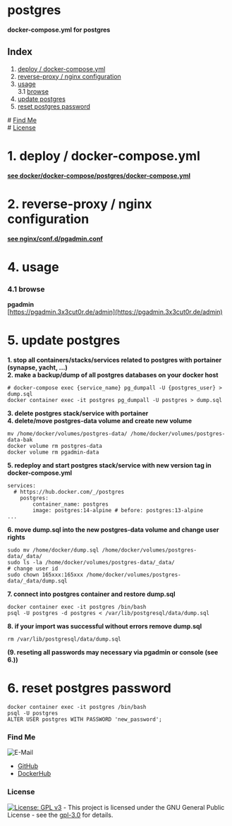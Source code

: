 # postgres

**docker-compose.yml for postgres**  

## Index

1. [deploy / docker-compose.yml](#deploy)  
2. [reverse-proxy / nginx configuration](#reverse-proxy)  
3. [usage](#usage)  
  3.1 [browse](#browse)  
4. [update postgres](#update)    
5. [reset postgres password](#reset_password)    

\# [Find Me](#findme)  
\# [License](#license)  

# 1. deploy / docker-compose.yml <a name="deploy"></a>  
**[see docker/docker-compose/postgres/docker-compose.yml](https://github.com/3x3cut0r/vps/blob/main/docker/docker-compose/postgres/docker-compose.yml)**  

# 2. reverse-proxy / nginx configuration <a name="reverse-proxy"></a>  
**[see nginx/conf.d/pgadmin.conf](https://github.com/3x3cut0r/vps/blob/main/nginx/conf.d/pgadmin.conf)**  

# 4. usage <a name="usage"></a>  

### 4.1 browse <a name="browse"></a>  
**pgadmin**  
[https://pgadmin.3x3cut0r.de/admin](https://pgadmin.3x3cut0r.de/admin)  

# 5. update postgres <a name="update"></a>  
**1. stop all containers/stacks/services related to postgres with portainer (synapse, yacht, ...)**  
**2. make a backup/dump of all postgres databases on your docker host**  
```shell
# docker-compose exec {service_name} pg_dumpall -U {postgres_user} > dump.sql
docker container exec -it postgres pg_dumpall -U postgres > dump.sql

```
**3. delete postgres stack/service with portainer**  
**4. delete/move postgres-data volume and create new volume**  
```shell
mv /home/docker/volumes/postgres-data/ /home/docker/volumes/postgres-data-bak
docker volume rm postgres-data
docker volume rm pgadmin-data

```
**5. redeploy and start postgres stack/service with new version tag in docker-compose.yml**  
```shell
services:
  # https://hub.docker.com/_/postgres
    postgres:
        container_name: postgres
        image: postgres:14-alpine # before: postgres:13-alpine
...

```
**6. move dump.sql into the new postgres-data volume and change user rights**  
```shell
sudo mv /home/docker/dump.sql /home/docker/volumes/postgres-data/_data/
sudo ls -la /home/docker/volumes/postgres-data/_data/
# change user id
sudo chown 165xxx:165xxx /home/docker/volumes/postgres-data/_data/dump.sql

```

**7. connect into postgres container and restore dump.sql**  
```shell
docker container exec -it postgres /bin/bash
psql -U postgres -d postgres < /var/lib/postgresql/data/dump.sql

```

**8. if your import was successful without errors remove dump.sql**  
```shell
rm /var/lib/postgresql/data/dump.sql

```

**(9. reseting all passwords may necessary via pgadmin or console (see 6.))**  

# 6. reset postgres password <a name="reset_password"></a>  
```shell
docker container exec -it postgres /bin/bash
psql -U postgres
ALTER USER postgres WITH PASSWORD 'new_password';

```

### Find Me <a name="findme"></a>

![E-Mail](https://img.shields.io/badge/E--Mail-executor55%40gmx.de-red)
* [GitHub](https://github.com/3x3cut0r)
* [DockerHub](https://hub.docker.com/u/3x3cut0r)

### License <a name="license"></a>

[![License: GPL v3](https://img.shields.io/badge/License-GPLv3-blue.svg)](https://www.gnu.org/licenses/gpl-3.0) - This project is licensed under the GNU General Public License - see the [gpl-3.0](https://www.gnu.org/licenses/gpl-3.0.en.html) for details.
